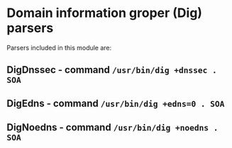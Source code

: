 Domain information groper (Dig) parsers
=======================================

Parsers included in this module are:

DigDnssec - command ``/usr/bin/dig +dnssec . SOA``
--------------------------------------------------
DigEdns - command ``/usr/bin/dig +edns=0 . SOA``
------------------------------------------------
DigNoedns - command ``/usr/bin/dig +noedns . SOA``
--------------------------------------------------